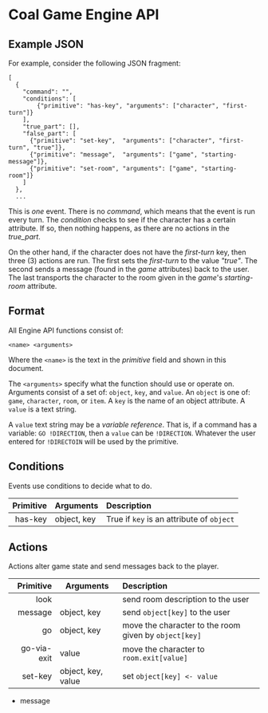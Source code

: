 # Coal Game Engine API

## Example JSON
For example, consider the following JSON fragment:

```
[
  {
    "command": "",
    "conditions": [
        {"primitive": "has-key", "arguments": ["character", "first-turn"]}
    ],
    "true_part": [],
    "false_part": [
      {"primitive": "set-key",  "arguments": ["character", "first-turn", "true"]},
      {"primitive": "message",  "arguments": ["game", "starting-message"]},
      {"primitive": "set-room", "arguments": ["game", "starting-room"]}
    ]
  },
  ...
```
This is _one_ event. There is no _command_, which means that the event is run every turn. The _condition_ checks to see if the character has a certain attribute. If so, then nothing happens, as there are no actions in the _true\_part_.

On the other hand, if the character does not have the _first-turn_ key, then three (3) actions are run. The first sets the _first-turn_ to the value _"true"_. The second sends a message (found in the _game_ attributes) back to the user. The last transports the character to the room given in the _game_'s _starting-room_ attribute.


## Format
All Engine API functions consist of:

`<name> <arguments>`

Where the `<name>` is the text in the _primitive_ field and shown in this document.

The `<arguments>` specify what the function should use or operate on. Arguments consist of a set of: `object`, `key`, and `value`. An `object` is one of: `game`, `character`, `room`, or `item`. A `key` is the name of an object attribute. A `value` is a text string.

A `value` text string may be a _variable reference_. That is, if a command has a variable: `GO !DIRECTION`, then a `value` can be `!DIRECTION`. Whatever the user entered for `!DIRECTOIN` will be used by the primitive.

## Conditions
Events use conditions to decide what to do.

| Primitive | Arguments          | Description                               |
|----------:|--------------------|:------------------------------------------|
| has-key   | object, key        | True if `key` is an attribute of `object` |

## Actions
Actions alter game state and send messages back to the player.

| Primitive          | Arguments          | Description                      |
|-------------------:|--------------------|:---------------------------------|
| look               |                    | send room description to the user|
| message            | object, key        | send `object[key]` to the user   |
| go                 | object, key        | move the character to the room given by `object[key]` |
| go-via-exit        | value              | move the character to `room.exit[value]`
| set-key            | object, key, value | set `object[key] <- value`       |


- message
